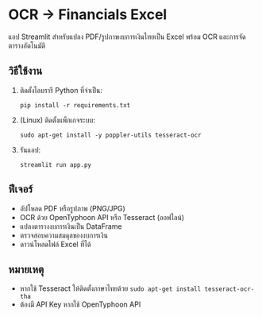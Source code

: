 # OCR → Financials Excel

แอป Streamlit สำหรับแปลง PDF/รูปภาพงบการเงินไทยเป็น Excel พร้อม OCR และการจัดตารางอัตโนมัติ

## วิธีใช้งาน

1. ติดตั้งไลบรารี Python ที่จำเป็น:
    ```
    pip install -r requirements.txt
    ```
2. (Linux) ติดตั้งแพ็กเกจระบบ:
    ```
    sudo apt-get install -y poppler-utils tesseract-ocr
    ```
3. รันแอป:
    ```
    streamlit run app.py
    ```

## ฟีเจอร์

- อัปโหลด PDF หรือรูปภาพ (PNG/JPG)
- OCR ด้วย OpenTyphoon API หรือ Tesseract (ออฟไลน์)
- แปลงตารางงบการเงินเป็น DataFrame
- ตรวจสอบความสมดุลของงบการเงิน
- ดาวน์โหลดไฟล์ Excel ที่ได้

## หมายเหตุ

- หากใช้ Tesseract ให้ติดตั้งภาษาไทยด้วย `sudo apt-get install tesseract-ocr-tha`
- ต้องมี API Key หากใช้ OpenTyphoon API
